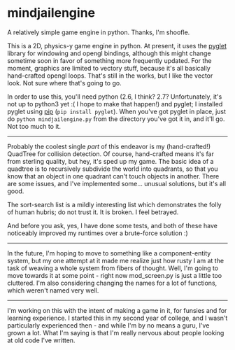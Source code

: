 mindjailengine
==============

A relatively simple game engine in python. Thanks, I'm shoofle.

This is a 2D, physics-y game engine in python. At present, it uses the [pyglet](http://www.pyglet.org/) library for windowing and opengl bindings, although this might change sometime soon in favor of something more frequently updated. For the moment, graphics are limited to vectory stuff, because it's all basically hand-crafted opengl loops. That's still in the works, but I like the vector look. Not sure where that's going to go.

In order to use this, you'll need python (2.6, I think? 2.7? Unfortunately, it's not up to python3 yet :( I hope to make that happen!) and pyglet; I installed pyglet using [pip](https://pypi.python.org/pypi/pip) (`pip install pyglet`). When you've got pyglet in place, just do `python mindjailengine.py` from the directory you've got it in, and it'll go. Not too much to it.

--------

Probably the coolest single _part_ of this endeavor is my (hand-crafted!) QuadTree for collision detection. Of course, hand-crafted means it's far from sterling quality, but hey, it's sped up my game. The basic idea of a quadtree is to recursively subdivide the world into quadrants, so that you know that an object in one quadrant can't touch objects in another. There are some issues, and I've implemented some... unusual solutions, but it's all good.

The sort-search list is a mildly interesting list which demonstrates the folly of human hubris; do not trust it. It is broken. I feel betrayed.

And before you ask, yes, I have done some tests, and both of these have noticeably improved my runtimes over a brute-force solution :)

--------

In the future, I'm hoping to move to something like a component-entity system, but my one attempt at it made me realize just how rusty I am at the task of weaving a whole system from fibers of thought. Well, I'm going to move towards it at some point - right now mod\_screen.py is just a little too cluttered. I'm also considering changing the names for a lot of functions, which weren't named very well.

--------

I'm working on this with the intent of making a game in it, for funsies and for learning experience. I started this in my second year of college, and I wasn't particularly experienced then - and while I'm by no means a guru, I've grown a lot. What I'm saying is that I'm really nervous about people looking at old code I've written.



